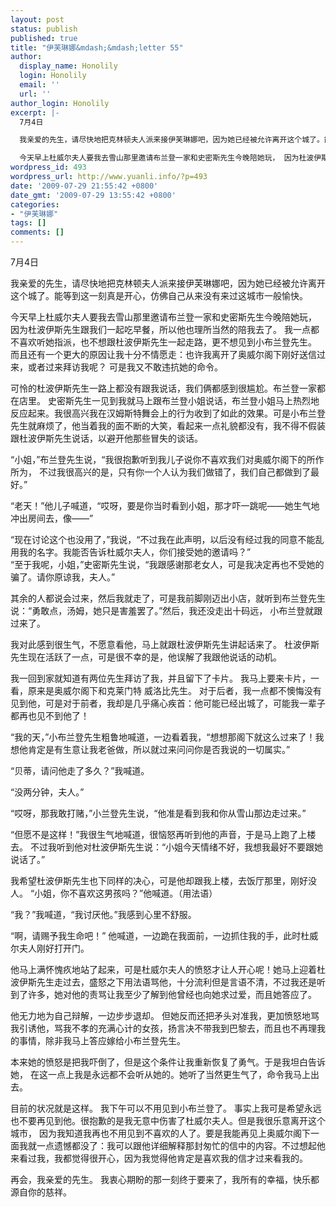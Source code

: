 ```yaml
---
layout: post
status: publish
published: true
title: "伊芙琳娜&mdash;&mdash;letter 55"
author:
  display_name: Honolily
  login: Honolily
  email: ''
  url: ''
author_login: Honolily
excerpt: |-
  7月4日

  我亲爱的先生，请尽快地把克林顿夫人派来接伊芙琳娜吧，因为她已经被允许离开这个城了。能等到这一刻真是开心，仿佛自己从来没有来过这城市一般愉快。

  今天早上杜威尔夫人要我去雪山那里邀请布兰登一家和史密斯先生今晚陪她玩， 因为杜波伊斯先生跟我们一起吃早餐，所以他也理所当然的陪我去了。 我一点都不喜欢听她指派，也不想跟杜波伊斯先生一起走路，更不想见到小布兰登先生。 而且还有一个更大的原因让我十分不情愿走：也许我离开了奥威尔阁下刚好送信过来，或者过来拜访我呢？ 可是我又不敢违抗她的命令。
wordpress_id: 493
wordpress_url: http://www.yuanli.info/?p=493
date: '2009-07-29 21:55:42 +0800'
date_gmt: '2009-07-29 13:55:42 +0800'
categories:
- "伊芙琳娜"
tags: []
comments: []
---
```

<p>7月4日</p>
<p>我亲爱的先生，请尽快地把克林顿夫人派来接伊芙琳娜吧，因为她已经被允许离开这个城了。能等到这一刻真是开心，仿佛自己从来没有来过这城市一般愉快。</p>
<p>今天早上杜威尔夫人要我去雪山那里邀请布兰登一家和史密斯先生今晚陪她玩， 因为杜波伊斯先生跟我们一起吃早餐，所以他也理所当然的陪我去了。 我一点都不喜欢听她指派，也不想跟杜波伊斯先生一起走路，更不想见到小布兰登先生。 而且还有一个更大的原因让我十分不情愿走：也许我离开了奥威尔阁下刚好送信过来，或者过来拜访我呢？ 可是我又不敢违抗她的命令。<a id="more"></a><a id="more-493"></a></p>
<p>可怜的杜波伊斯先生一路上都没有跟我说话，我们俩都感到很尴尬。布兰登一家都在店里。 史密斯先生一见到我就马上跟布兰登小姐说话，布兰登小姐马上热烈地反应起来。我很高兴我在汉姆斯特舞会上的行为收到了如此的效果。可是小布兰登先生就麻烦了，他当着我的面不断的大笑，看起来一点礼貌都没有，我不得不假装跟杜波伊斯先生说话，以避开他那些冒失的谈话。</p>
<p>&ldquo;小姐，&rdquo;布兰登先生说，&ldquo;我很抱歉听到我儿子说你不喜欢我们对奥威尔阁下的所作所为， 不过我很高兴的是，只有你一个人认为我们做错了，我们自己都做到了最好。&rdquo;</p>
<p>&ldquo;老天！&rdquo;他儿子喊道，&ldquo;哎呀，要是你当时看到小姐，那才吓一跳呢&mdash;&mdash;她生气地冲出房间去，像&mdash;&mdash;&rdquo;</p>
<p>&ldquo;现在讨论这个也没用了，&rdquo;我说，&ldquo;不过我在此声明，以后没有经过我的同意不能乱用我的名字。我能否告诉杜威尔夫人，你们接受她的邀请吗？&rdquo;<br />
&ldquo;至于我呢，小姐，&rdquo;史密斯先生说，&ldquo;我跟感谢那老女人，可是我决定再也不受她的骗了。请你原谅我，夫人。&rdquo;</p>
<p>其余的人都说会过来，然后我就走了，可是我前脚刚迈出小店，就听到布兰登先生说：&ldquo;勇敢点，汤姆，她只是害羞罢了。&rdquo;然后，我还没走出十码远， 小布兰登就跟过来了。</p>
<p>我对此感到很生气，不愿意看他，马上就跟杜波伊斯先生讲起话来了。 杜波伊斯先生现在活跃了一点，可是很不幸的是，他误解了我跟他说话的动机。</p>
<p>我一回到家就知道有两位先生拜访了我，并且留下了卡片。 我马上要来卡片，一看，原来是奥威尔阁下和克莱门特 威洛比先生。 对于后者，我一点都不懊悔没有见到他，可是对于前者，我却是几乎痛心疾首：他可能已经出城了，可能我一辈子都再也见不到他了！</p>
<p>&ldquo;我的天，&rdquo;小布兰登先生粗鲁地喊道，一边看着我，&ldquo;想想那阁下就这么过来了！我想他肯定是有生意让我老爸做，所以就过来问问你是否我说的一切属实。&rdquo;</p>
<p>&ldquo;贝蒂，请问他走了多久？&rdquo;我喊道。</p>
<p>&ldquo;没两分钟，夫人。&rdquo;</p>
<p>&ldquo;哎呀，那我敢打赌，&rdquo;小兰登先生说，&ldquo;他准是看到我和你从雪山那边走过来。&rdquo;</p>
<p>&ldquo;但愿不是这样！&rdquo;我很生气地喊道，很恼怒再听到他的声音，于是马上跑了上楼去。 不过我听到他对杜波伊斯先生说：&ldquo;小姐今天情绪不好，我想我最好不要跟她说话了。&rdquo;</p>
<p>我希望杜波伊斯先生也下同样的决心，可是他却跟我上楼，去饭厅那里，刚好没人。 &ldquo;小姐，你不喜欢这男孩吗？&rdquo;他喊道。（用法语）</p>
<p>&ldquo;我？&rdquo;我喊道，&ldquo;我讨厌他。&rdquo;我感到心里不舒服。</p>
<p>&ldquo;啊，请赐予我生命吧！&rdquo; 他喊道，一边跪在我面前，一边抓住我的手，此时杜威尔夫人刚好打开门。</p>
<p>他马上满怀愧疚地站了起来，可是杜威尔夫人的愤怒才让人开心呢！她马上迎着杜波伊斯先生走过去，盛怒之下用法语骂他，十分流利但是言语不清，不过我还是听到了许多，她对他的责骂让我至少了解到他曾经也向她求过爱，而且她答应了。</p>
<p>他无力地为自己辩解，一边步步退却。 但她反而还把矛头对准我，更加愤怒地骂我引诱他，骂我不孝的充满心计的女孩，扬言决不带我到巴黎去，而且也不再理我的事情，除非我马上答应嫁给小布兰登先生。</p>
<p>本来她的愤怒是把我吓倒了，但是这个条件让我重新恢复了勇气。于是我坦白告诉她， 在这一点上我是永远都不会听从她的。她听了当然更生气了，命令我马上出去。</p>
<p>目前的状况就是这样。 我下午可以不用见到小布兰登了。 事实上我可是希望永远也不要再见到他。很抱歉的是我无意中伤害了杜威尔夫人。但是我很乐意离开这个城市， 因为我知道我再也不用见到不喜欢的人了。要是我能再见上奥威尔阁下一面我就一点遗憾都没了：我可以跟他详细解释那封匆忙的信中的内容。不过想起他来看过我，我都觉得很开心，因为我觉得他肯定是喜欢我的信才过来看我的。</p>
<p>再会，我亲爱的先生。 我衷心期盼的那一刻终于要来了，我所有的幸福，快乐都源自你的慈祥。</p>
